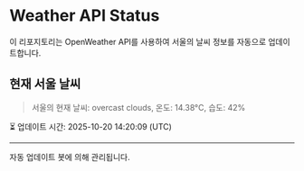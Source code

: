 
# Weather API Status

이 리포지토리는 OpenWeather API를 사용하여 서울의 날씨 정보를 자동으로 업데이트합니다.

## 현재 서울 날씨
> 서울의 현재 날씨: overcast clouds, 온도: 14.38°C, 습도: 42%

⏳ 업데이트 시간: 2025-10-20 14:20:09 (UTC)

---
자동 업데이트 봇에 의해 관리됩니다.

